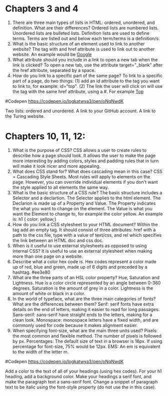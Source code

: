 # Chapters 3 and 4
1. There are three main types of lists in HTML: ordered, unordered, and definition. What are their differences?
Ordered lists are numbered lists.
Unordered lists are bulleted lists.
Definition lists are used to define terms.  Terms are listed out and below each term/terms is a definition/s.
2. What is the basic structure of an element used to link to another website?
The <a> tag with and href attribute is used to link out to another website.  An example would be <a href="www.google.com">Google</a>
3. What attribute should you include in a link to open a new tab when the link is clicked?
To open a new tab, use the attribute target="_blank" after the href attribute, separated by a space.
4. How do you link to a specific part of the same page?
To link to a specific part of a page, do two things: (1) add an id attribute to the tag you want to link to, for example: id="top".  (2) The link the user will click on will use the <a> tag with the same href attribute, using a #.  For example <a href="#top">Top</a>

#Codepen
https://codepen.io/logkatwya3/pen/oNqNwdK

Two lists: ordered and unordered.
A link to your GitHub account.
A link to the Turing website.

# Chapters 10, 11, 12:

1. What is the purpose of CSS?
CSS allows a user to create rules to describe how a page should look.  It allows the user to make the page more interesting by adding colors, styles and padding rules that in turn will make it look nicer and more appealing.
2. What does CSS stand for? What does cascading mean in this case?
CSS = Cascading Style Sheets.  Most rules will apply to elements on the page.  However, you can override individual elements if you don't want the style applied to all elements the same way.  
3. What is the basic structure of a CSS rule?
The basic structure includes a Selector and a declartion.  The Selector applies to the html element.  The Declarion is made up of a Property and Value.  The Property indicates the what you want to change on the element.  The Value is what you want the Element to change to, for example the color yellow. An example is: h1 { color: yellow;}
4. How do you link a CSS stylesheet to your HTML document?
Within the <head> tag add an empty <link> tag.  It should consist of three attributes: href with a path to the css file, type with a value of text/css, and rel which specifies the link between an HTML doc and css doc.  <link href="css/styles.css" type="text/css" rel="stylesheet" />
5. When is it useful to use external stylesheets as opposed to using internal CSS?
It is useful to use an external stylesheet when making more than one page on a website.
6. Describe what a color hex code is.
Hex codes represent a color made up of red, blue and green, made up of 6 digits and preceded by a hashtag.  #ee3e80
7. What are the three parts of an HSL color property?
Hue, Saturation and Lightness.  Hue is a color circle represented by an angle between 0-360 degrees. Saturation is the amount of grey in a color.  Lightness is the amount of white or black in a color.  
8. In the world of typeface, what are the three main categories of fonts? What are the differences between them?
Serif: serif fonts have extra details on the end of letters, making it easier to read for long passages.
Sans-serif:  sans-serif have straight ends to the letters, making for a clean look.
Monospace: monospace letters have a fixed width, and are commonly used for code because it makes alignment easier.
9. When specifying font-size, what are the main three units used?
Pixels: the most common and flexible method.  The number of pixels is followed by px.
Percentages: The default size of text in a browser is 16px.  If using percentage for font-size, 75% would be 12px.
EMS: An em is equivalent to the width of the letter m.

#Codepen
https://codepen.io/logkatwya3/pen/oNqNwdK

Add a color to the text of all of your headings (using hex codes).
For your h1 heading, add a background color.
Make your headings a serif font, and make the paragraph text a sans-serif font.
Change a snippet of paragraph text to be italic using the font-style property (do not use the <i></i> in this case).
